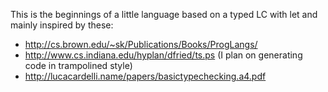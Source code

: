 This is the beginnings of a little language based on a typed LC with let
and mainly inspired by these: 
  * http://cs.brown.edu/~sk/Publications/Books/ProgLangs/
  * http://www.cs.indiana.edu/hyplan/dfried/ts.ps (I plan on generating code in
    trampolined style)
  * http://lucacardelli.name/papers/basictypechecking.a4.pdf

